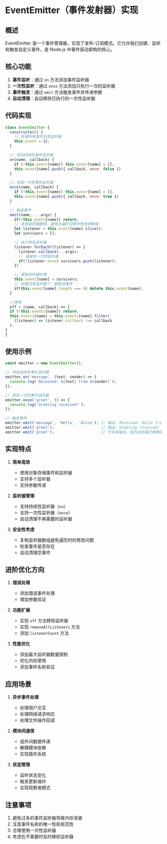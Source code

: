 # EventEmitter（事件发射器）实现

## 概述

EventEmitter 是一个事件管理器，实现了发布-订阅模式。它允许我们创建、监听和触发自定义事件，是 Node.js 中事件驱动架构的核心。

## 核心功能

1. **事件监听**：通过 `on` 方法添加事件监听器
2. **一次性监听**：通过 `once` 方法添加只执行一次的监听器
3. **事件触发**：通过 `emit` 方法触发事件并传递参数
4. **自动清理**：自动移除已执行的一次性监听器

## 代码实现

```javascript
class EventEmitter {
  constructor() {
    // 存储所有事件及其监听器
    this.event = {};
  }

  // 添加持续性事件监听器
  on(name, callback) {
    if (!this.event[name]) this.event[name] = [];
    this.event[name].push({ callback, once: false })
  }

  // 添加一次性事件监听器
  once(name, callback) {
    if (!this.event[name]) this.event[name] = [];
    this.event[name].push({ callback, once: true })
  }

  // 触发事件
  emit(name, ...args) {
    if(!this.event[name]) return;
    // 复制监听器数组，避免在遍历过程中修改原数组
    let listener = this.event[name].slice();
    let survivors = [];

    // 执行所有监听器
    listener.forEach((listener) => {
      listener.callback(...args);
      // 保留非一次性监听器
      if(!listener.once) survivors.push(listener);
    })

    // 更新监听器列表
    this.event[name] = survivors;
    // 如果没有监听器了，删除该事件
    if(this.event[name].length === 0) delete this.event[name];
  }

  //移除
  off = (name, callback) => {
  if (!this.events[name]) return;
  this.events[name] = this.events[name].filter(
    (listener) => listener.callback !== callback
  );
}
}
```

## 使用示例

```javascript
const emitter = new EventEmitter();

// 添加持续性事件监听器
emitter.on('message', (text, sender) => {
  console.log(`Received: ${text} from ${sender}`);
});

// 添加一次性事件监听器
emitter.once('greet', () => {
  console.log('Greeting received!');
});

// 触发事件
emitter.emit('message', 'Hello', 'Alice'); // 输出: Received: Hello from Alice
emitter.emit('greet');                     // 输出: Greeting received!
emitter.emit('greet');                     // 不会有输出，因为监听器已被移除
```

## 实现特点

1. **简单高效**
   - 使用对象存储事件和监听器
   - 支持多个监听器
   - 支持参数传递

2. **监听器管理**
   - 支持持续性监听器（`on`）
   - 支持一次性监听器（`once`）
   - 自动清理不再需要的监听器

3. **安全性考虑**
   - 复制监听器数组避免遍历时的修改问题
   - 检查事件是否存在
   - 自动清理空事件

## 进阶优化方向

1. **错误处理**
   - 添加错误事件处理
   - 增加参数验证

2. **功能扩展**
   - 实现 `off` 方法移除监听器
   - 实现 `removeAllListeners` 方法
   - 添加 `listenerCount` 方法

3. **性能优化**
   - 添加最大监听器数量限制
   - 优化内存使用
   - 添加事件名称验证

## 应用场景

1. **异步事件处理**
   - 处理用户交互
   - 处理网络请求响应
   - 处理文件操作回调

2. **模块间通信**
   - 组件间数据传递
   - 解耦模块依赖
   - 实现插件系统

3. **状态管理**
   - 监听状态变化
   - 触发更新操作
   - 实现观察者模式

## 注意事项

1. 避免过多的事件监听器导致内存泄漏
2. 注意事件名称的唯一性和规范性
3. 合理使用一次性监听器
4. 考虑在不需要时及时移除监听器 